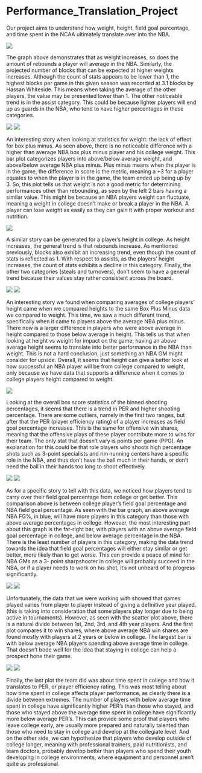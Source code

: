 # Performance_Translation_Project

Our project aims to understand how weight, height, field goal percentage, and time spent in the NCAA ultimately translate over into the NBA.


![](ProjectPlots/BinnedWeight.png)

The graph above demonstrates that as weight increases, so does the amount of rebounds a player will average in the NBA. Similarly, the projected number of blocks
that can be expected at higher weights increases. Although the count of stats appears to be lower than 1, the highest blocks per game in this given season was
recorded at 3.1 blocks by Hassan Whiteside. This means when taking the average of the other players, the value may be presented lower than 1. The other noticeable
trend is in the assist category. This could be because lighter players will end up as guards in the NBA, who tend to have higher percentages in these categories.


![](ProjectPlots/weightvsboxplusminusBar.png)
![](ProjectPlots/weightvsboxplusminusScatter.png)

An interesting story when looking at statistics for weight: the lack of effect for box plus minus. As seen above, there is no noticeable difference with a higher than
average NBA box plus minus player and his college weight. This bar plot categorizes players into above/below average weight, and above/below average NBA plus
minus. Plus minus means when the player is in the game, the difference in score is the metric, meaning a +3 for a player equates to when the player is in the game, the
team ended up being up by 3. So, this plot tells us that weight is not a good metric for determining performances other than rebounding, as seen by the left 2 bars
having a similar value. This might be because an NBA players weight can fluctuate, meaning a weight in college doesn’t make or break a player in the NBA. A player can
lose weight as easily as they can gain it with proper workout and nutrition.





![](ProjectPlots/BinnedHeight.png)

A similar story can be generated for a player’s height in college. As height increases, the general trend is that rebounds increase. As mentioned previously, blocks also
exhibit an increasing trend, even though the count of stats is reflected as 1. With respect to assists, as the players’ height increases, the count of stats exhibits a
decline in this category. Finally, the other two categories (steals and turnovers), don’t seem to have a general trend because their values stay rather consistent
across the board.


![](ProjectPlots/weightvsboxplusminusBar.png)
![](ProjectPlots/weightvsboxplusminusScatter.png)

An interesting story we found when comparing averages of college players' height came when we compared heights to the same Box Plus Minus data we compared to
weight. This time, we saw a much different trend, specifically when it came to players above the average NBA plus minus. There now is a larger difference in
players who were above average in height compared to those below average in height. This tells us that when looking at height vs weight for impact on the game,
having an above average height seems to translate into better performance in the NBA than weight. This is not a hard conclusion, just something an NBA GM might
consider for upside. Overall, it seems that height can give a better look at how successful an NBA player will be from college compared to weight, only because we
have data that supports a difference when it comes to college players height compared to weight.





![](ProjectPlots/BinnedFG.png)

Looking at the overall box score statistics of the binned shooting percentages, it seems that there is a trend in PER and higher shooting percentage. There are some
outliers, namely in the first two ranges, but after that the PER (player efficiency rating) of a player increases as field goal percentage increases. This is the same for
offensive win shares, meaning that the offensive plays of these player contribute more to wins for their team. The only stat that doesn’t vary is points per game
(PPG). An explanation for this could be that role players who shoots high percentage shots such as 3-point specialists and rim-running centers have a specific role in the
NBA, and thus don’t have the ball much in their hands, or don’t need the ball in their hands too long to shoot effectively.


![](ProjectPlots/fgvsfgBar.png)
![](ProjectPlots/fgvsfgScatter.png)

 As for a specific story to tell with this data, we noticed how players tend to carry over their field goal percentage from college or get better. This comparison above is
between college player’s field goal percentage and NBA field goal percentage. As seen with the bar graph, an above average NBA FG%, in blue, will have more players
in this category than those with above average percentages in college. However, the most interesting part about this graph is the far-right bar, with players with an
above average field goal percentage in college, and below average percentage in the NBA. There is the least number of players in this category, making the data trend
towards the idea that field goal percentages will either stay similar or get better, more likely than to get worse. This can provide a peace of mind for NBA GMs as a 3-
point sharpshooter in college will probably succeed in the NBA, or if a player needs to work on his shot, it’s not unheard of to progress significantly.





![](ProjectPlots/gamesvswinsharesBar.png)
![](ProjectPlots/gamesvswinsharesScatter.png)

Unfortunately, the data that we were working with showed that games played varies from player to player instead of giving a definitive year played. (this is taking into
consideration that some players play longer due to being active in tournaments). However, as seen with the scatter plot above, there is a natural divide between 1st,
2nd, 3rd, and 4th year players. And the first plot compares it to win shares, where above average NBA win shares are found mostly with players at 2 years or below in
college. The largest bar is with below average NBA players spending above average time in college. That doesn’t bode well for the idea that staying in college can help a
prospect hone their game.





![](ProjectPlots/gamesvsPERBar.png)
![](ProjectPlots/gamesvsPERScatterr.png)

Finally, the last plot the team did was about time spent in college and how it translates to PER, or player efficiency rating. This was most telling about how time
spent in college affects player performance, as clearly there is a divide between extremes. The number of players with below average time spent in college have
significantly higher PER’s than those who stayed, and those who stayed above the average time spent in college have significantly more below average PER’s. This can
provide some proof that players who leave college early, are usually more prepared and naturally talented than those who need to stay in college and develop at the
collegiate level. And on the other side, we can hypothesize that players who develop outside of college longer, meaning with professional trainers, paid nutritionists, and
team doctors, probably develop better than players who spend their youth developing in college environments, where equipment and personnel aren’t quite as professional.
